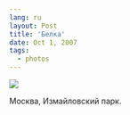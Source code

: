 ```yaml
---
lang: ru
layout: Post
title: 'Белка'
date: Oct 1, 2007
tags:
  - photos
---
```


![](/images/blog/Sapegin-Artem-20D-2007-09-22-443-4304.jpg)

Москва, Измайловский парк.
